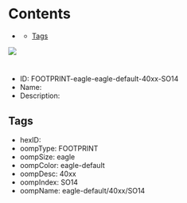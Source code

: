 



Contents
========

* [](#)
	* [Tags](#tags)
  
![][im]
# 

- ID: FOOTPRINT-eagle-eagle-default-40xx-SO14
- Name: 
- Description: 

## Tags

- hexID: 
- oompType: FOOTPRINT
- oompSize: eagle
- oompColor: eagle-default
- oompDesc: 40xx
- oompIndex: SO14
- oompName: eagle-default/40xx/SO14



[im]: image.png
